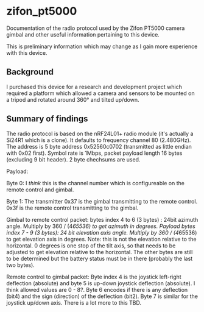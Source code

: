 # zifon_pt5000
Documentation of the radio protocol used by the Zifon PT5000 camera gimbal and other useful information pertaining to this device.

This is preliminary information which may change as I gain more experience with this device. 

## Background

I purchased this device for a research and development project which required a platform which allowed a camera and sensors to be mounted on a tripod and rotated around 360° and tilted up/down.

## Summary of findings

The radio protocol is based on the nRF24L01+ radio module (it's actually a Si24R1 which is a clone). It defaults to frequency channel 80 (2.480GHz). The address is 5 byte address 0x52560c0702 (transmitted as little endian with 0x02 first). Symbol rate is 1Mbps, packet payload length 16 bytes (excluding 9 bit header). 2 byte chechsums are used.

Payload:

Byte 0:  I *think* this is the channel number which is configureable on the remote control and gimbal.

Byte 1:  The transmitter 0x37 is the gimbal transmitting to the remote control. 0x3f is the remote control transmitting to the gimbal.

Gimbal to remote control packet:  bytes index 4 to 6 (3 bytes) : 24bit azimuth angle. Multiply by 360 / (4*65536) to get azimuth in degrees. Payload bytes index 7 - 9 (3 bytes): 24 bit elevation axis angle.  Multiply by 360 / (4*65536) to get elevation axis in degrees. Note: this is not the elevation relative to the horizontal.  0 degrees is one stop of the tilt axis, so that needs to be adjusted to get elevation relative to the horizontal.  The other bytes are still to be determined but the battery status must be in there (probably the last two bytes).

Remote control to gimbal packet:  Byte index 4 is the joystick left-right deflection (absolute) and byte 5 is up-down joystick deflection (absolute). I think allowed values are 0 - 8?. Byte 6 encodes if there is any deflection (bit4) and the sign (direction) of the deflection (bit2). Byte 7 is similar for the joystick up/down axis. There is a lot more to this TBD.
